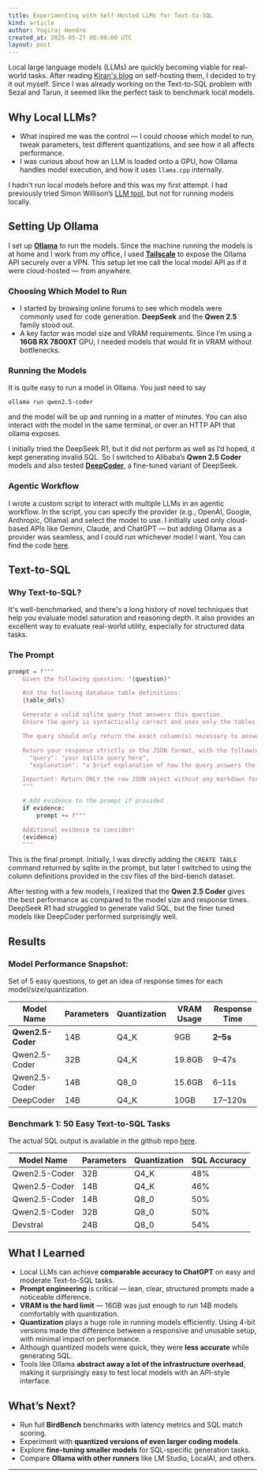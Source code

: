 ```yaml
---
title: Experimenting with Self-Hosted LLMs for Text-to-SQL
kind: article
author: Yogiraj Hendre
created_at: 2025-05-27 00:00:00 UTC
layout: post
---
```

Local large language models (LLMs) are quickly becoming viable for real-world tasks. After reading [Kiran's blog](https://blog.nilenso.com/blog/2025/05/06/local-llm-setup/) on self-hosting them, I decided to try it out myself. Since I was already working on the Text-to-SQL problem with Sezal and Tarun, it seemed like the perfect task to benchmark local models.

## Why Local LLMs?

- What inspired me was the control — I could choose which model to run, tweak parameters, test different quantizations, and see how it all affects performance.
- I was curious about how an LLM is loaded onto a GPU, how Ollama handles model execution, and how it uses `llama.cpp` internally.

I hadn't run local models before and this was my first attempt. I had previously tried Simon Willison’s [LLM tool](https://github.com/simonw/llm), but not for running models locally.

## Setting Up Ollama

I set up [**Ollama**](https://ollama.com/) to run the models. Since the machine running the models is at home and I work from my office, I used [**Tailscale**](https://tailscale.com/) to expose the Ollama API securely over a VPN. This setup let me call the local model API as if it were cloud-hosted — from anywhere.

### Choosing Which Model to Run

- I started by browsing online forums to see which models were commonly used for code generation. **DeepSeek** and the **Qwen 2.5** family stood out.
- A key factor was model size and VRAM requirements. Since I’m using a **16GB RX 7800XT** GPU, I needed models that would fit in VRAM without bottlenecks.

### Running the Models

It is quite easy to run a model in Ollama. You just need to say
```
ollama run qwen2.5-coder
```
and the model will be up and running in a matter of minutes. You can also interact with the model in the same terminal, or over an HTTP API that ollama exposes. 

I initially tried the DeepSeek R1, but it did not perform as well as I’d hoped, it kept generating invalid SQL. So I switched to Alibaba’s **Qwen 2.5 Coder** models and also tested [**DeepCoder**](https://www.together.ai/blog/deepcoder), a fine-tuned variant of DeepSeek.

### Agentic Workflow

I wrote a custom script to interact with multiple LLMs in an agentic workflow. In the script, you can specify the provider (e.g., OpenAI, Google, Anthropic, Ollama) and select the model to use. I initially used only cloud-based APIs like Gemini, Claude, and ChatGPT — but adding Ollama as a provider was seamless, and I could run whichever model I want. You can find the code [here](https://github.com/nilenso/agentic-sql-generator).

## Text-to-SQL

### Why Text-to-SQL?

It's well-benchmarked, and there's a long history of novel techniques that help you evaluate model saturation and reasoning depth. It also provides an excellent way to evaluate real-world utility, especially for structured data tasks.

### The Prompt

```python
prompt = f"""
    Given the following question: "{question}"

    And the following database table definitions:
    {table_ddls}

    Generate a valid sqlite query that answers this question.
    Ensure the query is syntactically correct and uses only the tables and columns defined above.

    The query should only return the exact column(s) necessary to answer the question. Avoid including extra data unless it's the answer.

    Return your response strictly in the JSON format, with the following fields:
      "query": "your sqlite query here",
      "explanation": "a brief explanation of how the query answers the question"

    Important: Return ONLY the raw JSON object without any markdown formatting, code blocks, or additional text.
    """

    # Add evidence to the prompt if provided
    if evidence:
        prompt += f"""

    Additional evidence to consider:
    {evidence}
    """

```

This is the final prompt. Initially, I was directly adding the `CREATE TABLE` command returned by sqlite in the prompt, but later I switched to using the column definitions provided in the csv files of the bird-bench dataset. 

After testing with a few models, I realized that the **Qwen 2.5 Coder** gives the best performance as compared to the model size and response times. DeepSeek R1 had struggled to generate valid SQL, but the finer tuned models like DeepCoder performed surprisingly well.

## Results

### Model Performance Snapshot:

Set of 5 easy questions, to get an idea of response times for each model/size/quantization.

| Model Name | Parameters | Quantization | VRAM Usage | Response Time |
| --- | --- | --- | --- | --- | 
| **Qwen2.5-Coder** | 14B | Q4_K | 9GB | **2–5s** |
| Qwen2.5-Coder | 32B | Q4_K | 19.8GB | 9–47s |
| Qwen2.5-Coder | 14B | Q8_0 | 15.6GB | 6–11s |
| DeepCoder | 14B | Q4_K | 10GB | 17–120s |

### Benchmark 1: 50 Easy Text-to-SQL Tasks
The actual SQL output is available in the github repo [here](https://github.com/nilenso/agentic-sql-generator).

| Model Name | Parameters | Quantization | SQL Accuracy |
| --- | --- | --- | --- |
| Qwen2.5-Coder | 32B | Q4_K | 48% |
| Qwen2.5-Coder | 14B | Q4_K | 46% |
| Qwen2.5-Coder | 14B | Q8_0 | 50% |
| Qwen2.5-Coder | 32B | Q8_0 | 50% |
| Devstral | 24B | Q8_0 | 54% |

## What I Learned

- Local LLMs can achieve **comparable accuracy to ChatGPT** on easy and moderate Text-to-SQL tasks.
- **Prompt engineering** is critical — lean, clear, structured prompts made a noticeable difference.
- **VRAM is the hard limit** — 16GB was just enough to run 14B models comfortably with quantization.
- **Quantization** plays a huge role in running models efficiently. Using 4-bit versions made the difference between a responsive and unusable setup, with minimal impact on performance.
- Although quantized models were quick, they were **less accurate** while generating SQL.
- Tools like Ollama **abstract away a lot of the infrastructure overhead**, making it surprisingly easy to test local models with an API-style interface.

## What’s Next?

- Run full **BirdBench** benchmarks with latency metrics and SQL match scoring.
- Experiment with **quantized versions of even larger coding models**.
- Explore **fine-tuning smaller models** for SQL-specific generation tasks.
- Compare **Ollama with other runners** like LM Studio, LocalAI, and others.

---
